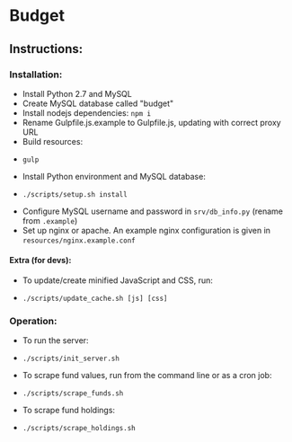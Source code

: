 # Budget

## Instructions:

### Installation:
 - Install Python 2.7 and MySQL
 - Create MySQL database called "budget"
 - Install nodejs dependencies: `npm i`
 - Rename Gulpfile.js.example to Gulpfile.js, updating with correct proxy URL
 - Build resources:
  * `gulp`
 - Install Python environment and MySQL database:
  * `./scripts/setup.sh install`
 - Configure MySQL username and password in `srv/db_info.py` (rename from `.example`)
 - Set up nginx or apache. An example nginx configuration is given in `resources/nginx.example.conf`

#### Extra (for devs):
 - To update/create minified JavaScript and CSS, run:
  * `./scripts/update_cache.sh [js] [css]`

### Operation:
 - To run the server:
  *  `./scripts/init_server.sh`
 - To scrape fund values, run from the command line or as a cron job:
  *  `./scripts/scrape_funds.sh`
 - To scrape fund holdings:
  *  `./scripts/scrape_holdings.sh`

